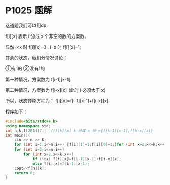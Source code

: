 # P1025 题解

这道题我们可以用dp:


f[i][x] 表示 i 分成 x 个非空的数的方案数。


显然 i<x 时 f[i][x]=0 , i=x 时 f[i][x]=1;


其余的状态，我们分情况讨论：

①有1的 ②没有1的

第一种情况，方案数为 f[i-1][x-1]

第二种情况，方案数为 f[i-x][x] (此时 i 必须大于 x)


所以，状态转移方程为： f[i][x]=f[i-1][x-1]+f[i-x][x]


程序如下：

    
```cpp
#include<bits/stdc++.h>
using namespace std;
int n,k,f[201][7];  //f[k][x] k 分成 x 份 ={f[k-1][x-1],f[k-x][x]}
int main(){
    cin >> n >> k;
    for (int i=1;i<=n;i++) {f[i][1]=1;f[i][0]=1;}for (int x=2;x<=k;x++) {f[1][x]=0;f[0][x]=0;}  // 边界，为了防止炸，我把有0的也处理了
    for (int i=2;i<=n;i++)
        for (int x=2;x<=k;x++)
            if (i>x) f[i][x]=f[i-1][x-1]+f[i-x][x];
            else f[i][x]=f[i-1][x-1];
    cout<<f[n][k];
    return 0;
}
```